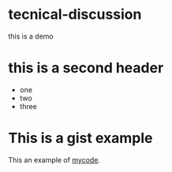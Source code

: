 # tecnical-discussion

this is a demo
# this is a second header
* one
* two
* three
# This is a gist example
This an example of [mycode](https://gist.github.com/tpichaya/edb63e0c66bd6eb641c42f9cef0f1977).
